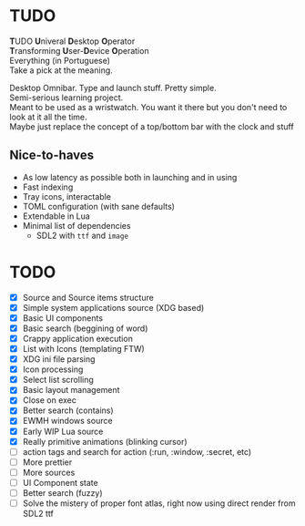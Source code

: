 # TUDO
**T**UDO **U**niveral **D**esktop **O**perator  
**T**ransforming **U**ser-**D**evice **O**peration  
Everything (in Portuguese)  
Take a pick at the meaning.  

Desktop Omnibar. Type and launch stuff. Pretty simple.  
Semi-serious learning project.  
Meant to be used as a wristwatch. You want it there but you don't need to look at it all the time.  
Maybe just replace the concept of a top/bottom bar with the clock and stuff  

## Nice-to-haves
- As low latency as possible both in launching and in using
- Fast indexing
- Tray icons, interactable
- TOML configuration (with sane defaults)
- Extendable in Lua
- Minimal list of dependencies
    - SDL2 with `ttf` and `image`

# TODO
- [X] Source and Source items structure  
- [X] Simple system applications source (XDG based)    
- [X] Basic UI components  
- [X] Basic search (beggining of word)  
- [X] Crappy application execution  
- [X] List with Icons (templating FTW)  
- [x] XDG ini file parsing  
- [x] Icon processing  
- [x] Select list scrolling
- [x] Basic layout management  
- [x] Close on exec
- [x] Better search (contains)
- [x] EWMH windows source 
- [x] Early WIP Lua source
- [x] Really primitive animations (blinking cursor)
- [ ] action tags and search for action (:run, :window, :secret, etc)
- [ ] More prettier  
- [ ] More sources
- [ ] UI Component state
- [ ] Better search (fuzzy)
- [ ] Solve the mistery of proper font atlas, right now using direct render from SDL2 ttf
